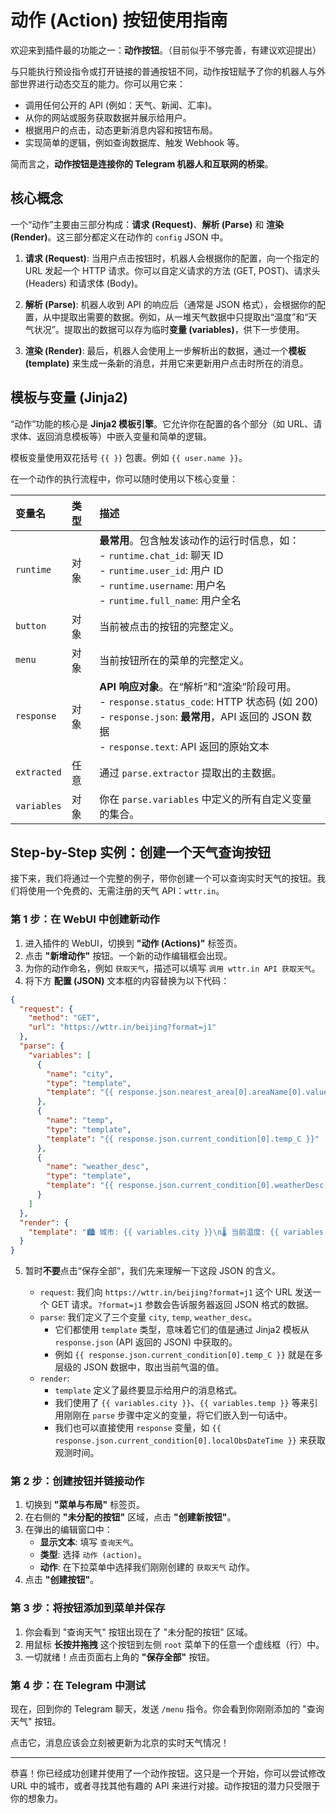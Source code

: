 
# 动作 (Action) 按钮使用指南

欢迎来到插件最的功能之一：**动作按钮**。（目前似乎不够完善，有建议欢迎提出）

与只能执行预设指令或打开链接的普通按钮不同，动作按钮赋予了你的机器人与外部世界进行动态交互的能力。你可以用它来：

*   调用任何公开的 API (例如：天气、新闻、汇率)。
*   从你的网站或服务获取数据并展示给用户。
*   根据用户的点击，动态更新消息内容和按钮布局。
*   实现简单的逻辑，例如查询数据库、触发 Webhook 等。

简而言之，**动作按钮是连接你的 Telegram 机器人和互联网的桥梁**。

## 核心概念

一个“动作”主要由三部分构成：**请求 (Request)**、**解析 (Parse)** 和 **渲染 (Render)**。这三部分都定义在动作的 `config` JSON 中。



1.  **请求 (Request)**: 当用户点击按钮时，机器人会根据你的配置，向一个指定的 URL 发起一个 HTTP 请求。你可以自定义请求的方法 (GET, POST)、请求头 (Headers) 和请求体 (Body)。

2.  **解析 (Parse)**: 机器人收到 API 的响应后（通常是 JSON 格式），会根据你的配置，从中提取出需要的数据。例如，从一堆天气数据中只提取出“温度”和“天气状况”。提取出的数据可以存为临时**变量 (variables)**，供下一步使用。

3.  **渲染 (Render)**: 最后，机器人会使用上一步解析出的数据，通过一个**模板 (template)** 来生成一条新的消息，并用它来更新用户点击时所在的消息。

## 模板与变量 (Jinja2)

“动作”功能的核心是 **Jinja2 模板引擎**。它允许你在配置的各个部分（如 URL、请求体、返回消息模板等）中嵌入变量和简单的逻辑。

模板变量使用双花括号 `{{ }}` 包裹。例如 `{{ user.name }}`。

在一个动作的执行流程中，你可以随时使用以下核心变量：

| 变量名 | 类型 | 描述 |
| :--- | :--- | :--- |
| `runtime` | 对象 | **最常用**。包含触发该动作的运行时信息，如：<br>- `runtime.chat_id`: 聊天 ID<br>- `runtime.user_id`: 用户 ID<br>- `runtime.username`: 用户名<br>- `runtime.full_name`: 用户全名 |
| `button` | 对象 | 当前被点击的按钮的完整定义。 |
| `menu` | 对象 | 当前按钮所在的菜单的完整定义。 |
| `response` | 对象 | **API 响应对象**。在“解析”和“渲染”阶段可用。<br>- `response.status_code`: HTTP 状态码 (如 200)<br>- `response.json`: **最常用**，API 返回的 JSON 数据<br>- `response.text`: API 返回的原始文本 |
| `extracted` | 任意 | 通过 `parse.extractor` 提取出的主数据。 |
| `variables` | 对象 | 你在 `parse.variables` 中定义的所有自定义变量的集合。 |

## Step-by-Step 实例：创建一个天气查询按钮

接下来，我们将通过一个完整的例子，带你创建一个可以查询实时天气的按钮。我们将使用一个免费的、无需注册的天气 API：`wttr.in`。

### 第 1 步：在 WebUI 中创建新动作

1.  进入插件的 WebUI，切换到 **"动作 (Actions)"** 标签页。
2.  点击 **"新增动作"** 按钮。一个新的动作编辑框会出现。
3.  为你的动作命名，例如 `获取天气`，描述可以填写 `调用 wttr.in API 获取天气`。
4.  将下方 **配置 (JSON)** 文本框的内容替换为以下代码：

```json
{
  "request": {
    "method": "GET",
    "url": "https://wttr.in/beijing?format=j1"
  },
  "parse": {
    "variables": [
      {
        "name": "city",
        "type": "template",
        "template": "{{ response.json.nearest_area[0].areaName[0].value }}"
      },
      {
        "name": "temp",
        "type": "template",
        "template": "{{ response.json.current_condition[0].temp_C }}"
      },
      {
        "name": "weather_desc",
        "type": "template",
        "template": "{{ response.json.current_condition[0].weatherDesc[0].value }}"
      }
    ]
  },
  "render": {
    "template": "🏙️ 城市: {{ variables.city }}\n🌡️ 当前温度: {{ variables.temp }}°C\n☁️ 天气状况: {{ variables.weather_desc }}\n\n更新于: {{ response.json.current_condition[0].localObsDateTime }}"
  }
}
```

5.  暂时**不要**点击“保存全部”，我们先来理解一下这段 JSON 的含义。

    *   `request`: 我们向 `https://wttr.in/beijing?format=j1` 这个 URL 发送一个 GET 请求。`?format=j1` 参数会告诉服务器返回 JSON 格式的数据。
    *   `parse`: 我们定义了三个变量 `city`, `temp`, `weather_desc`。
        *   它们都使用 `template` 类型，意味着它们的值是通过 Jinja2 模板从 `response.json` (API 返回的 JSON) 中获取的。
        *   例如 `{{ response.json.current_condition[0].temp_C }}` 就是在多层级的 JSON 数据中，取出当前气温的值。
    *   `render`:
        *   `template` 定义了最终要显示给用户的消息格式。
        *   我们使用了 `{{ variables.city }}`、`{{ variables.temp }}` 等来引用刚刚在 `parse` 步骤中定义的变量，将它们嵌入到一句话中。
        *   我们也可以直接使用 `response` 变量，如 `{{ response.json.current_condition[0].localObsDateTime }}` 来获取观测时间。

### 第 2 步：创建按钮并链接动作

1.  切换到 **"菜单与布局"** 标签页。
2.  在右侧的 **"未分配的按钮"** 区域，点击 **"创建新按钮"**。
3.  在弹出的编辑窗口中：
    *   **显示文本**: 填写 `查询天气`。
    *   **类型**: 选择 `动作 (action)`。
    *   **动作**: 在下拉菜单中选择我们刚刚创建的 `获取天气` 动作。
4.  点击 **"创建按钮"**。

### 第 3 步：将按钮添加到菜单并保存

1.  你会看到 "查询天气" 按钮出现在了 "未分配的按钮" 区域。
2.  用鼠标 **长按并拖拽** 这个按钮到左侧 `root` 菜单下的任意一个虚线框（行）中。
3.  一切就绪！点击页面右上角的 **"保存全部"** 按钮。

### 第 4 步：在 Telegram 中测试

现在，回到你的 Telegram 聊天，发送 `/menu` 指令。你会看到你刚刚添加的 "查询天气" 按钮。

点击它，消息应该会立刻被更新为北京的实时天气情况！

---

恭喜！你已经成功创建并使用了一个动作按钮。这只是一个开始，你可以尝试修改 URL 中的城市，或者寻找其他有趣的 API 来进行对接。动作按钮的潜力只受限于你的想象力。
